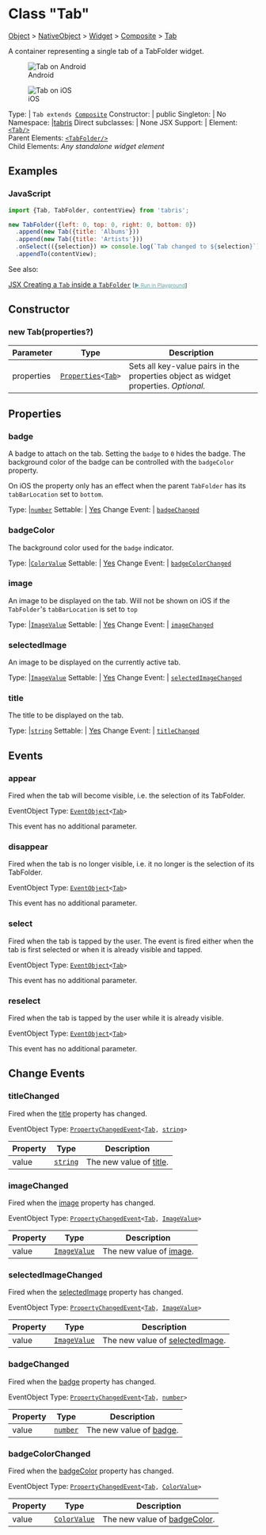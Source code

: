 ---
---
# Class "Tab"

<a href="https://developer.mozilla.org/en-US/docs/Web/JavaScript/Reference/Global_Objects/Object" title="View &quot;Object&quot; on MDN">Object</a> > <a href="NativeObject.html" title="NativeObject Class Reference">NativeObject</a> > <a href="Widget.html" title="Widget Class Reference">Widget</a> > <a href="Composite.html" title="Composite Class Reference">Composite</a> > <a href="#" >Tab</a>

A container representing a single tab of a TabFolder widget.


<div class="tabris-image"><figure><div><img srcset="img/android/Tab.png 2x" src="img/android/Tab.png" alt="Tab on Android"/></div><figcaption>Android</figcaption></figure><figure><div><img srcset="img/ios/Tab.png 2x" src="img/ios/Tab.png" alt="Tab on iOS"/></div><figcaption>iOS</figcaption></figure></div>

Type: | <code style="white-space: nowrap">Tab extends <a href="Composite.html" title="Composite Class Reference">Composite</a></code>
Constructor: | public
Singleton: | No
Namespace: |<a href="../modules.html#startup" >tabris</a>
Direct subclasses: | None
JSX Support: | Element: <code style="white-space: nowrap"><a href="#" >&lt;Tab/&gt;</a></code><br/>Parent Elements: <code style="white-space: nowrap"><a href="TabFolder.html" title="TabFolder Class Reference">&lt;TabFolder/&gt;</a></code><br/>Child Elements: *Any standalone widget element*<br/>

## Examples
### JavaScript


```js
import {Tab, TabFolder, contentView} from 'tabris';

new TabFolder({left: 0, top: 0, right: 0, bottom: 0})
  .append(new Tab({title: 'Albums'}))
  .append(new Tab({title: 'Artists'}))
  .onSelect(({selection}) => console.log(`Tab changed to ${selection}`))
  .appendTo(contentView);
```



See also:
  
[<span class='language jsx'>JSX</span> Creating a `Tab` inside a `TabFolder`](https://github.com/eclipsesource/tabris-js/tree/v3.9.0/snippets/tabfolder.jsx) <span style="font-size: 75%;">[<a href="https://playground.tabris.com/?gitref=v3.9.0&snippet=tabfolder.jsx" style="color: cadetblue;">► Run in Playground</a>]</span>

## Constructor

### new Tab(properties?)

Parameter|Type|Description
-|-|-
properties | <code style="white-space: nowrap"><a href="Widget.html#propertieswidget" title="Widget Class Type">Properties</a>&lt;<a href="#" >Tab</a>&gt;</code> | Sets all key-value pairs in the properties object as widget properties. *Optional.*

## Properties

### badge


A badge to attach on the tab. Setting the `badge` to `0` hides the badge. The background color of the badge can be controlled with the `badgeColor` property.

On iOS the property only has an effect when the parent `TabFolder` has its `tabBarLocation` set to `bottom`.

Type: |<code style="white-space: nowrap"><a href="https://developer.mozilla.org/en-US/docs/Web/JavaScript/Data_structures#number_type" title="View &quot;number&quot; on MDN">number</a></code>
Settable: | <a href="../widget-basics.html#widget-properties" >Yes</a>
Change Event: | [`badgeChanged`](#badgechanged)




### badgeColor


The background color used for the `badge` indicator.

Type: |<code style="white-space: nowrap"><a href="Color.html#colorvalue" title="Color Class Type">ColorValue</a></code>
Settable: | <a href="../widget-basics.html#widget-properties" >Yes</a>
Change Event: | [`badgeColorChanged`](#badgecolorchanged)




### image


An image to be displayed on the tab.  Will not be shown on iOS if the `TabFolder`'s `tabBarLocation` is set to `top`

Type: |<code style="white-space: nowrap"><a href="Image.html#imagevalue" title="Image Class Type">ImageValue</a></code>
Settable: | <a href="../widget-basics.html#widget-properties" >Yes</a>
Change Event: | [`imageChanged`](#imagechanged)




### selectedImage


An image to be displayed on the currently active tab.

Type: |<code style="white-space: nowrap"><a href="Image.html#imagevalue" title="Image Class Type">ImageValue</a></code>
Settable: | <a href="../widget-basics.html#widget-properties" >Yes</a>
Change Event: | [`selectedImageChanged`](#selectedimagechanged)




### title


The title to be displayed on the tab.

Type: |<code style="white-space: nowrap"><a href="https://developer.mozilla.org/en-US/docs/Web/JavaScript/Data_structures#string_type" title="View &quot;string&quot; on MDN">string</a></code>
Settable: | <a href="../widget-basics.html#widget-properties" >Yes</a>
Change Event: | [`titleChanged`](#titlechanged)





## Events

### appear

Fired when the tab will become visible, i.e. the selection of its TabFolder.

EventObject Type: <code style="white-space: nowrap"><a href="EventObject.html" title="EventObject Class Reference">EventObject</a>&lt;<a href="#" >Tab</a>&gt;</code>

This event has no additional parameter.
### disappear

Fired when the tab is no longer visible, i.e. it no longer is the selection of its TabFolder.

EventObject Type: <code style="white-space: nowrap"><a href="EventObject.html" title="EventObject Class Reference">EventObject</a>&lt;<a href="#" >Tab</a>&gt;</code>

This event has no additional parameter.
### select

Fired when the tab is tapped by the user. The event is fired either when the tab is first selected or when it is already visible and tapped.

EventObject Type: <code style="white-space: nowrap"><a href="EventObject.html" title="EventObject Class Reference">EventObject</a>&lt;<a href="#" >Tab</a>&gt;</code>

This event has no additional parameter.
### reselect

Fired when the tab is tapped by the user while it is already visible.

EventObject Type: <code style="white-space: nowrap"><a href="EventObject.html" title="EventObject Class Reference">EventObject</a>&lt;<a href="#" >Tab</a>&gt;</code>

This event has no additional parameter.
## Change Events

### titleChanged

Fired when the [title](#title) property has changed.

EventObject Type: <code style="white-space: nowrap"><a href="ChangeListeners.html#propertychangedeventtargettype-valuetype" title="ChangeListeners Class Type">PropertyChangedEvent</a>&lt;<a href="#" >Tab</a>, <a href="https://developer.mozilla.org/en-US/docs/Web/JavaScript/Data_structures#string_type" title="View &quot;string&quot; on MDN">string</a>&gt;</code>

Property|Type|Description
-|-|-
value | <code style="white-space: nowrap"><a href="https://developer.mozilla.org/en-US/docs/Web/JavaScript/Data_structures#string_type" title="View &quot;string&quot; on MDN">string</a></code> | The new value of [title](#title).

### imageChanged

Fired when the [image](#image) property has changed.

EventObject Type: <code style="white-space: nowrap"><a href="ChangeListeners.html#propertychangedeventtargettype-valuetype" title="ChangeListeners Class Type">PropertyChangedEvent</a>&lt;<a href="#" >Tab</a>, <a href="Image.html#imagevalue" title="Image Class Type">ImageValue</a>&gt;</code>

Property|Type|Description
-|-|-
value | <code style="white-space: nowrap"><a href="Image.html#imagevalue" title="Image Class Type">ImageValue</a></code> | The new value of [image](#image).

### selectedImageChanged

Fired when the [selectedImage](#selectedimage) property has changed.

EventObject Type: <code style="white-space: nowrap"><a href="ChangeListeners.html#propertychangedeventtargettype-valuetype" title="ChangeListeners Class Type">PropertyChangedEvent</a>&lt;<a href="#" >Tab</a>, <a href="Image.html#imagevalue" title="Image Class Type">ImageValue</a>&gt;</code>

Property|Type|Description
-|-|-
value | <code style="white-space: nowrap"><a href="Image.html#imagevalue" title="Image Class Type">ImageValue</a></code> | The new value of [selectedImage](#selectedimage).

### badgeChanged

Fired when the [badge](#badge) property has changed.

EventObject Type: <code style="white-space: nowrap"><a href="ChangeListeners.html#propertychangedeventtargettype-valuetype" title="ChangeListeners Class Type">PropertyChangedEvent</a>&lt;<a href="#" >Tab</a>, <a href="https://developer.mozilla.org/en-US/docs/Web/JavaScript/Data_structures#number_type" title="View &quot;number&quot; on MDN">number</a>&gt;</code>

Property|Type|Description
-|-|-
value | <code style="white-space: nowrap"><a href="https://developer.mozilla.org/en-US/docs/Web/JavaScript/Data_structures#number_type" title="View &quot;number&quot; on MDN">number</a></code> | The new value of [badge](#badge).

### badgeColorChanged

Fired when the [badgeColor](#badgecolor) property has changed.

EventObject Type: <code style="white-space: nowrap"><a href="ChangeListeners.html#propertychangedeventtargettype-valuetype" title="ChangeListeners Class Type">PropertyChangedEvent</a>&lt;<a href="#" >Tab</a>, <a href="Color.html#colorvalue" title="Color Class Type">ColorValue</a>&gt;</code>

Property|Type|Description
-|-|-
value | <code style="white-space: nowrap"><a href="Color.html#colorvalue" title="Color Class Type">ColorValue</a></code> | The new value of [badgeColor](#badgecolor).


